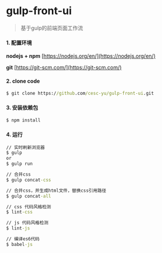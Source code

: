 # gulp-front-ui
>基于gulp的前端页面工作流

#### 1. 配置环境
**nodejs + npm**
[https://nodejs.org/en/](https://nodejs.org/en/)

**git**
[https://git-scm.com/](https://git-scm.com/)

#### 2. clone code
```cmd
$ git clone https://github.com/cesc-yu/gulp-front-ui.git
```

#### 3. 安装依赖包
```cmd
$ npm install
```

#### 4. 运行
````cmd
// 实时刷新浏览器
$ gulp
or
$ gulp run

// 合并css
$ gulp concat-css

// 合并css，并生成html文件，替换css引用路径
$ gulp concat-all

// css 代码风格检测
$ lint-css

// js 代码风格检测
$ lint-js

// 编译es6代码
$ babel-js
````
